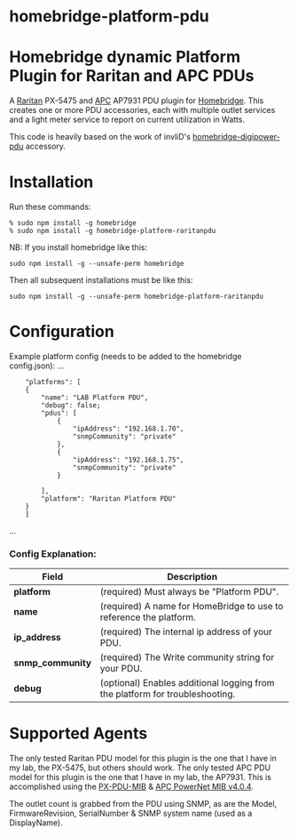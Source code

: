 # homebridge-platform-pdu
# Homebridge dynamic Platform Plugin for Raritan and APC PDUs
A [Raritan](https://www.raritan.com) PX-5475 and [APC](https://www.apc.com) AP7931 PDU plugin for
[Homebridge](https://github.com/nfarina/homebridge).  This creates one or more PDU accessories, each with multiple outlet services and a light meter service to report on current utilization in Watts.

This code is heavily based on the work of invliD's [homebridge-digipower-pdu](https://github.com/invliD/homebridge-digipower-pdu) accessory.

# Installation
Run these commands:

    % sudo npm install -g homebridge
    % sudo npm install -g homebridge-platform-raritanpdu


NB: If you install homebridge like this:

    sudo npm install -g --unsafe-perm homebridge

Then all subsequent installations must be like this:

    sudo npm install -g --unsafe-perm homebridge-platform-raritanpdu

# Configuration

Example platform config (needs to be added to the homebridge config.json):
 ...

		"platforms": [
        {
            "name": "LAB Platform PDU",
            "debug": false;
            "pdus": [
                {
                    "ipAddress": "192.168.1.70",
                    "snmpCommunity": "private"
                },
                {
                    "ipAddress": "192.168.1.75",
                    "snmpCommunity": "private"
                }
                
            ],
            "platform": "Raritan Platform PDU"
        }
      	]
 ...

### Config Explanation:

Field           						| Description
----------------------------|------------
**platform**   							| (required) Must always be "Platform PDU".
**name**										| (required) A name for HomeBridge to use to reference the platform.
**ip_address**  						| (required) The internal ip address of your PDU.
**snmp_community**  				| (required) The Write community string for your PDU.
**debug**  									| (optional) Enables additional logging from the platform for troubleshooting.

# Supported Agents
The only tested Raritan PDU model for this plugin is the one that I have in my lab, the PX-5475, but others should work.
The only tested APC PDU model for this plugin is the one that I have in my lab, the AP7931.
This is accomplished using the [PX-PDU-MIB](https://d3b2us605ptvk2.cloudfront.net/download/PX/v1.5.13/PX-1.5.13-MIB.txt) & [APC PowerNet MIB v4.0.4](https://www.apc.com/shop/us/en/products/APC-PowerNet-MIB-v4-0-4/P-SFPMIB404).

The outlet count is grabbed from the PDU using SNMP, as are the Model, FirmwareRevision, SerialNumber & SNMP system name (used as a DisplayName).
